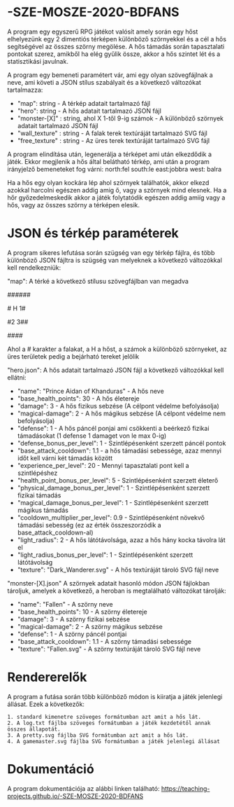 # -SZE-MOSZE-2020-BDFANS

A program egy egyszerű RPG játékot valósít amely során egy hőst elhelyezünk egy 2 dimentiós térképen különböző szörnyekkel és a cél a hős segítségével az összes szörny megölése. A hős támadás során tapasztalati pontokat szerez, amikből ha elég gyűlik össze, akkor a hős szintet lét és a statisztikási javulnak.

A program egy bemeneti paramétert vár, ami egy olyan szövegfájlnak a neve, ami követi a JSON stílus szabályait és a következő változókat tartalmazza:

  - "map": string - A térkép adatait tartalmazó fájl
  - "hero": string - A hős adatait tartalmazó JSON fájl
  - "monster-[X]" : string, ahol X 1-től 9-ig számok - A különböző szörnyek adatait tartalmazó JSON fájl
  - "wall_texture" : string - A falak terek textúráját tartalmazó SVG fájl
  - "free_texture" : string - Az üres terek textúráját tartalmazó SVG fájl

A program elindítása után, legenerálja a térképet ami után elkezdődik a játék. Ekkor megjlenik a hős által belátható térkép, ami után a program irányjelző bemeneteket fog várni: north:fel south:le east:jobbra west: balra

Ha a hős egy olyan kockára lép ahol szörnyek találhatók, akkor elkezd azokkal harcolni egészen addig amig ő, vagy a  szörnyek mind elesnek. Ha a hőr győzedelmeskedik akkor a játék folytatódik egészen addig amiíg vagy a hős, vagy az összes szörny a térképen elesik.

# JSON és térkép paraméterek

A program sikeres lefutása során szügség van egy térkép fájlra, és több különböző JSON fájltra is szügség van melyeknek a következő változókkal kell rendelkezniük:

"map": A térké a következő stílusu szövegfájlban van megadva

\#\#\#\#\#\#

\# H 1\#

\#2 3\#\#

\#\#\#\#

Ahol a \# karakter a falakat, a H a hőst, a számok a különböző szörnyeket, az üres területek pedig a bejárható tereket jelölik

"hero.json": A hős adatait tartalmazó JSON fájl a következő változókkal kell ellátni:

  - "name": "Prince Aidan of Khanduras" - A hős neve
  - "base_health_points": 30 - A hős életereje
  - "damage": 3 - A hős fizikus sebzése (A célpont védelme befolyásolja)
  - "magical-damage": 2 - A hős mágikus sebzése (A célpont védelme nem befolyásolja)
  - "defense": 1 - A hős páncél ponjai ami csökkenti a beérkező fizikai támadásokat (1 defense 1 damaget von le max 0-ig)
  - "defense_bonus_per_level": 1 - Szintlépésenként szerzett páncél pontok
  - "base_attack_cooldown": 1.1 - a hős támadási sebessége, azaz mennyi időt kell várni két támadás között
  - "experience_per_level": 20 - Mennyi tapasztalati pont kell a szintlépéshez
  - "health_point_bonus_per_level": 5 - Szintlépésenként szerzett életerő
  - "physical_damage_bonus_per_level": 1 - Szintlépésenként szerzett fizikai támadás
  - "magical_damage_bonus_per_level": 1 - Szintlépésenként szerzett mágikus támadás
  - "cooldown_multiplier_per_level": 0.9 - Szintlépésenként növekvő támadási sebesség (ez az érték összeszorzódik a base_attack_cooldown-al)
  - "light_radius": 2 - A hős látótávolsága, azaz a hős hány kocka távolra lát el
  - "light_radius_bonus_per_level": 1 - Szintlépésenként szerzett látótávolság
  - "texture": "Dark_Wanderer.svg" - A hős textúráját tároló SVG fájl neve

"monster-[X].json" A szörnyek adatait hasonló módon JSON fájlokban tároljuk, amelyek a következő, a heroban is megtalálható változókat tárolják:

  - "name": "Fallen" - A szörny neve
  - "base_health_points": 10 - A szörny életereje
  - "damage": 3 - A szörny fizikai sebzése
  - "magical-damage": 2 - A szörny mágikus sebzése
  - "defense": 1 - A szörny páncél pontjai
  - "base_attack_cooldown": 1.1 - A szörny támadási sebessége
  - "texture": "Fallen.svg" - A szörny textúráját tároló SVG fájl neve

# Rendererelők

A program a futása során több különböző módon is kiiratja a játék jelenlegi állásat. Ezek a következők:

    1. standard kimenetre szöveges formátumban azt amit a hős lát.
    2. A log.txt fájlba szöveges formátumban a játék kezdetétől annak összes állapotát.
    3. A pretty.svg fájlba SVG formátumban azt amit a hős lát.
    4. A gamemaster.svg fájlba SVG formátumban a játék jelenlegi állásat

# Dokumentáció

A program dokumentációja az alábbi linken található:
    https://teaching-projects.github.io/-SZE-MOSZE-2020-BDFANS
